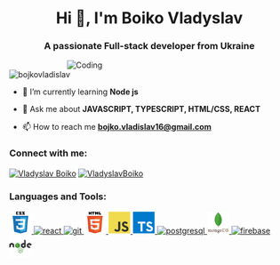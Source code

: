 <h1 align="center">Hi 👋, I'm Boiko Vladyslav</h1>
<h3 align="center">A passionate Full-stack developer from Ukraine</h3>
<img align="right" alt="Coding" width="400" src="https://c.tenor.com/YUzRkMOL-3EAAAAC/programming-computer-frog.gif">
<p align="left"> <img src="https://komarev.com/ghpvc/?username=bojkovladislav&label=Profile%20views&color=0e75b6&style=flat" alt="bojkovladislav" /> </p>

- 🌱 I’m currently learning **Node js**

- 💬 Ask me about **JAVASCRIPT, TYPESCRIPT, HTML/CSS, REACT**

- 📫 How to reach me **bojko.vladislav16@gmail.com**

<h3 align="left">Connect with me:</h3>
<p align="left">
  <a href="https://www.linkedin.com/in/vladyslav-boiko-b389662aa/" target="_blank"><img align="center" src="https://c0.klipartz.com/pngpicture/399/30/gratis-png-linkedin-thumbnail.png" alt="Vladyslav Boiko" height="30" width="40" /></a>
  <a href="https://t.me/VladyslavBoiko" target="_blank"><img align="center" src="https://www.svgrepo.com/show/299513/telegram.svg" alt="VladyslavBoiko" height="30" width="40" /></a>
</p>

<h3 align="left">Languages and Tools:</h3>
<p align="left">
  <a href="https://www.w3schools.com/css/" target="_blank" rel="noreferrer">
    <img src="https://raw.githubusercontent.com/devicons/devicon/master/icons/css3/css3-original-wordmark.svg" alt="css3" width="40" height="40"/>
  </a>
  <a href="https://www.w3schools.com/css/" target="_blank" rel="noreferrer">
    <img src="https://cdn.worldvectorlogo.com/logos/react-1.svg" alt="react" width="40" height="40"/>
  </a>
  <a href="https://git-scm.com/" target="_blank" rel="noreferrer">
    <img src="https://www.vectorlogo.zone/logos/git-scm/git-scm-icon.svg" alt="git" width="40" height="40"/>
  </a>
  <a href="https://www.w3.org/html/" target="_blank" rel="noreferrer">
    <img src="https://raw.githubusercontent.com/devicons/devicon/master/icons/html5/html5-original-wordmark.svg" alt="html5" width="40" height="40"/>
  </a>
  <a href="https://developer.mozilla.org/en-US/docs/Web/JavaScript" target="_blank" rel="noreferrer">
    <img src="https://raw.githubusercontent.com/devicons/devicon/master/icons/javascript/javascript-original.svg" alt="javascript" width="40" height="40"/>
  </a>
  <a href="https://www.typescriptlang.org/" target="_blank" rel="noreferrer">
    <img src="https://raw.githubusercontent.com/devicons/devicon/master/icons/typescript/typescript-original.svg" alt="typescript" width="40" height="40"/>
  </a>
  <a href="https://www.postgresql.org/" target="_blank" rel="noreferrer">
    <img src="https://www.svgrepo.com/show/354200/postgresql.svg" alt="postgresql" width="40" height="40"/>
  </a>
  <a href="https://www.mongodb.com/" target="_blank" rel="noreferrer">
    <img src="https://raw.githubusercontent.com/devicons/devicon/master/icons/mongodb/mongodb-original-wordmark.svg" alt="mongodb" width="40" height="40"/>
  </a>
  <a href="https://firebase.google.com/" target="_blank" rel="noreferrer">
    <img src="https://www.vectorlogo.zone/logos/firebase/firebase-icon.svg" alt="firebase" width="40" height="40"/>
  </a>
  <a href="https://nodejs.org" target="_blank" rel="noreferrer">
    <img src="https://raw.githubusercontent.com/devicons/devicon/master/icons/nodejs/nodejs-original-wordmark.svg" alt="nodejs" width="40" height="40"/>
  </a>
</p>
